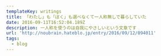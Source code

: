 ```yaml
---
templateKey: writings
title: 「わたし」も「ぼく」も選べなくて一人称無しで暮らしていた
date: 2016-09-11T16:52:04.189Z
description: 一人称を使うのは自我にやさしいという文章です
url: 'http://noubrain.hateblo.jp/entry/2016/09/12/094011'
tags:
  - blog
---
```


